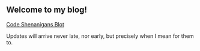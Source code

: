 ## Welcome to my blog!

[Code Shenanigans Blot](https://www.callshenanigans.com/)

Updates will arrive never late, nor early, but precisely when I mean for them to.
